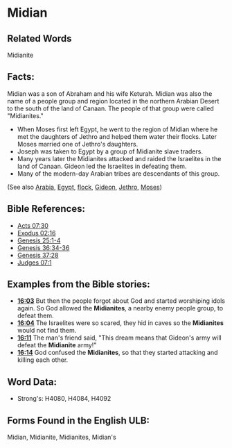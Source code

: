 # Midian

## Related Words

Midianite

## Facts:

Midian was a son of Abraham and his wife Keturah. Midian was also the name of a people group and region located in the northern Arabian Desert to the south of the land of Canaan. The people of that group were called "Midianites."

* When Moses first left Egypt, he went to the region of Midian where he met the daughters of Jethro and helped them water their flocks. Later Moses married one of Jethro's daughters.
* Joseph was taken to Egypt by a group of Midianite slave traders.
* Many years later the Midianites attacked and raided the Israelites in the land of Canaan. Gideon led the Israelites in defeating them.
* Many of the modern-day Arabian tribes are descendants of this group.

(See also  [Arabia](../names/arabia.md), [Egypt](../names/egypt.md), [flock](../other/flock.md), [Gideon](../names/gideon.md), [Jethro](../names/jethro.md), [Moses](../names/moses.md))

## Bible References:

* [Acts 07:30](rc://en/tn/help/act/07/30)
* [Exodus 02:16](rc://en/tn/help/exo/02/16)
* [Genesis 25:1-4](rc://en/tn/help/gen/25/01)
* [Genesis 36:34-36](rc://en/tn/help/gen/36/34)
* [Genesis 37:28](rc://en/tn/help/gen/37/28)
* [Judges 07:1](rc://en/tn/help/jdg/07/1)

## Examples from the Bible stories:

* __[16:03](rc://en/tn/help/obs/16/03)__ But then the people forgot about God and started worshiping idols again. So God allowed the __Midianites__, a nearby enemy people group, to defeat them.
* __[16:04](rc://en/tn/help/obs/16/04)__ The Israelites were so scared, they hid in caves so the __Midianites__ would not find them.
* __[16:11](rc://en/tn/help/obs/16/11)__ The man's friend said, "This dream means that Gideon's army will defeat the __Midianite__ army!"
* __[16:14](rc://en/tn/help/obs/16/14)__ God confused the __Midianites__, so that they started attacking and killing each other.

## Word Data:

* Strong's: H4080, H4084, H4092

## Forms Found in the English ULB:

Midian, Midianite, Midianites, Midian's
